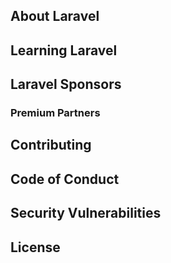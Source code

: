 ## About Laravel


## Learning Laravel


## Laravel Sponsors



### Premium Partners




## Contributing



## Code of Conduct



## Security Vulnerabilities



## License


